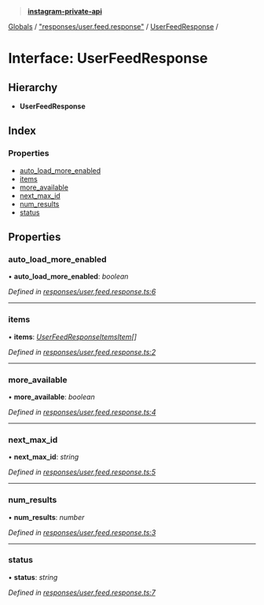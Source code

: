 > **[instagram-private-api](../README.md)**

[Globals](../README.md) / ["responses/user.feed.response"](../modules/_responses_user_feed_response_.md) / [UserFeedResponse](_responses_user_feed_response_.userfeedresponse.md) /

# Interface: UserFeedResponse

## Hierarchy

* **UserFeedResponse**

## Index

### Properties

* [auto_load_more_enabled](_responses_user_feed_response_.userfeedresponse.md#auto_load_more_enabled)
* [items](_responses_user_feed_response_.userfeedresponse.md#items)
* [more_available](_responses_user_feed_response_.userfeedresponse.md#more_available)
* [next_max_id](_responses_user_feed_response_.userfeedresponse.md#next_max_id)
* [num_results](_responses_user_feed_response_.userfeedresponse.md#num_results)
* [status](_responses_user_feed_response_.userfeedresponse.md#status)

## Properties

###  auto_load_more_enabled

• **auto_load_more_enabled**: *boolean*

*Defined in [responses/user.feed.response.ts:6](https://github.com/dilame/instagram-private-api/blob/173bc62/src/responses/user.feed.response.ts#L6)*

___

###  items

• **items**: *[UserFeedResponseItemsItem](_responses_user_feed_response_.userfeedresponseitemsitem.md)[]*

*Defined in [responses/user.feed.response.ts:2](https://github.com/dilame/instagram-private-api/blob/173bc62/src/responses/user.feed.response.ts#L2)*

___

###  more_available

• **more_available**: *boolean*

*Defined in [responses/user.feed.response.ts:4](https://github.com/dilame/instagram-private-api/blob/173bc62/src/responses/user.feed.response.ts#L4)*

___

###  next_max_id

• **next_max_id**: *string*

*Defined in [responses/user.feed.response.ts:5](https://github.com/dilame/instagram-private-api/blob/173bc62/src/responses/user.feed.response.ts#L5)*

___

###  num_results

• **num_results**: *number*

*Defined in [responses/user.feed.response.ts:3](https://github.com/dilame/instagram-private-api/blob/173bc62/src/responses/user.feed.response.ts#L3)*

___

###  status

• **status**: *string*

*Defined in [responses/user.feed.response.ts:7](https://github.com/dilame/instagram-private-api/blob/173bc62/src/responses/user.feed.response.ts#L7)*